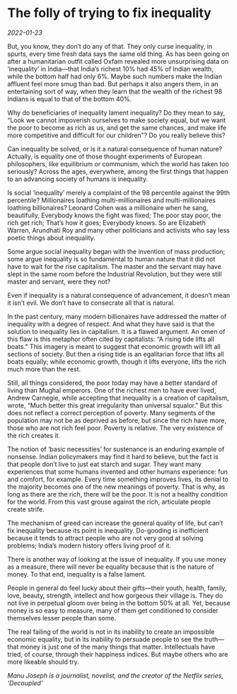 # The folly of trying to fix inequality

*2022-01-23*

But, you know, they don’t do any of that. They only curse inequality, in
spurts, every time fresh data says the same old thing. As has been going
on after a humanitarian outfit called Oxfam revealed more unsurprising
data on ‘inequality’ in India—that India’s richest 10% had 45% of Indian
wealth, while the bottom half had only 6%. Maybe such numbers make the
Indian affluent feel more smug than bad. But perhaps it also angers
them, in an entertaining sort of way, when they learn that the wealth of
the richest 98 Indians is equal to that of the bottom 40%.

Why do beneficiaries of inequality lament inequality? Do they mean to
say, “Look we cannot impoverish ourselves to make society equal, but we
want the poor to become as rich as us, and get the same chances, and
make life more competitive and difficult for our children"? Do you
really believe this?

Can inequality be solved, or is it a natural consequence of human
nature? Actually, is equality one of those thought experiments of
European philosophers, like equilibrium or communism, which the world
has taken too seriously? Across the ages, everywhere, among the first
things that happen to an advancing society of humans is inequality.

Is social ‘inequality’ merely a complaint of the 98 percentile against
the 99th percentile? Millionaires loathing multi-millionaires and
multi-millionaires loathing billionaires? Leonard Cohen was a
millionaire when he sang, beautifully, Everybody knows the fight was
fixed; The poor stay poor, the rich get rich; That’s how it goes;
Everybody knows. So are Elizabeth Warren, Arundhati Roy and many other
politicians and activists who say less poetic things about inequality.

Some argue social inequality began with the invention of mass
production; some argue inequality is so fundamental to human nature that
it did not have to wait for the rise capitalism. The master and the
servant may have slept in the same room before the Industrial
Revolution, but they were still master and servant, were they not?

Even if inequality is a natural consequence of advancement, it doesn’t
mean it isn’t evil. We don’t have to consecrate all that is natural.

In the past century, many modern billionaires have addressed the matter
of inequality with a degree of respect. And what they have said is that
the solution to inequality lies in capitalism. It is a flawed argument.
An omen of this flaw is this metaphor often cited by capitalists: “A
rising tide lifts all boats." This imagery is meant to suggest that
economic growth will lift all sections of society. But then a rising
tide is an egalitarian force that lifts all boats equally; while
economic growth, though it lifts everyone, lifts the rich much more than
the rest.

Still, all things considered, the poor today may have a better standard
of living than Mughal emperors. One of the richest men to have ever
lived, Andrew Carnegie, while accepting that inequality is a creation of
capitalism, wrote, “Much better this great irregularity than universal
squalor." But this does not reflect a correct perception of poverty.
Many segments of the population may not be as deprived as before, but
since the rich have more, those who are not rich feel poor. Poverty is
relative. The very existence of the rich creates it.

The notion of ‘basic necessities’ for sustenance is an enduring example
of nonsense. Indian policymakers may find it hard to believe, but the
fact is that people don’t live to just eat starch and sugar. They want
many experiences that some humans invented and other humans experience:
fun and comfort, for example. Every time something improves lives, its
denial to the majority becomes one of the new meanings of poverty. That
is why, as long as there are the rich, there will be the poor. It is not
a healthy condition for the world. From this vast grouse against the
rich, articulate people create strife.

The mechanism of greed can increase the general quality of life, but
can’t fix inequality because its point is inequality. Do-gooding is
inefficient because it tends to attract people who are not very good at
solving problems; India’s modern history offers living proof of it.

There is another way of looking at the issue of inequality. If you use
money as a measure, there will never be equality because that is the
nature of money. To that end, inequality is a false lament.

People in general do feel lucky about their gifts—their youth, health,
family, love, beauty, strength, intellect and how gorgeous their village
is. They do not live in perpetual gloom over being in the bottom 50% at
all. Yet, because money is so easy to measure, many of them get
conditioned to consider themselves lesser people than some.

The real failing of the world is not in its inability to create an
impossible economic equality, but in its inability to persuade people to
see the truth—that money is just one of the many things that matter.
Intellectuals have tried, of course, through their happiness indices.
But maybe others who are more likeable should try.

*Manu Joseph is a journalist, novelist, and the creator of the Netflix
series, ‘Decoupled’*
